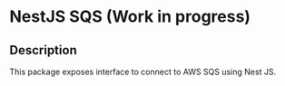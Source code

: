 # NestJS SQS (Work in progress)

## Description

This package exposes interface to connect to AWS SQS using Nest JS. 



